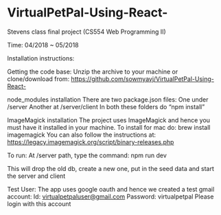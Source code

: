 # VirtualPetPal-Using-React-

Stevens class final project (CS554 Web Programming II)

Time: 04/2018 ~ 05/2018






Installation instructions:

Getting the code base:
Unzip the archive to your machine or clone/download from:
https://github.com/sowmyavj/VirtualPetPal-Using-React-

node_modules installation
There are two package.json files:
One under /server
Another at /server/client
In both these folders do “npm install”

ImageMagick installation
The project uses ImageMagick and hence you must have it installed in your machine. To install for mac do:
brew install imagemagick
You can also follow the instructions at: 
https://legacy.imagemagick.org/script/binary-releases.php

To run:
At /server path, type the command:
npm run dev

This will drop the old db, create a new one, put in the seed data and start the server and client

Test User:
The app uses google oauth and hence we created a test gmail account:
Id: virtualpetpaluser@gmail.com
Password: virtualpetpal
Please login with this 	account


